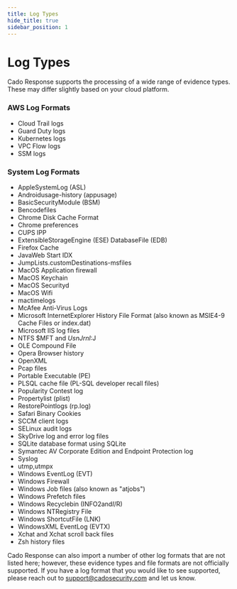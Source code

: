 ```yaml
---
title: Log Types
hide_title: true
sidebar_position: 1
---
```


# Log Types
Cado Response supports the processing of a wide range of evidence types.  These may differ slightly based on your cloud platform.

### AWS Log Formats
- Cloud Trail logs
- Guard Duty logs
- Kubernetes logs
- VPC Flow logs
- SSM logs

### System Log Formats
- AppleSystemLog (ASL)
- Androidusage-history (appusage)
- BasicSecurityModule (BSM)
- Bencodefiles
- Chrome Disk Cache Format
- Chrome preferences
- CUPS IPP
- ExtensibleStorageEngine (ESE) DatabaseFile (EDB)
- Firefox Cache
- JavaWeb Start IDX
- JumpLists.customDestinations-msfiles
- MacOS Application firewall
- MacOS Keychain
- MacOS Securityd
- MacOS Wifi
- mactimelogs
- McAfee Anti-Virus Logs
- Microsoft InternetExplorer History File Format (also known as MSIE4-9 Cache Files or index.dat)
- Microsoft IIS log files
- NTFS $MFT and $UsnJrnl:$J
- OLE Compound File
- Opera Browser history
- OpenXML
- Pcap files
- Portable Executable (PE) 
- PLSQL cache file (PL-SQL developer recall files)
- Popularity Contest log
- Propertylist (plist)
- RestorePointlogs (rp.log)
- Safari Binary Cookies
- SCCM client logs
- SELinux audit logs
- SkyDrive log and error log files
- SQLite database format using SQLite
- Symantec AV Corporate Edition and Endpoint Protection log
- Syslog
- utmp,utmpx
- Windows EventLog (EVT)
- Windows Firewall
- Windows Job files (also known as "atjobs")
- Windows Prefetch files
- Windows Recyclebin (INFO2and$I/$R)
- Windows NTRegistry File
- Windows ShortcutFile (LNK)
- WindowsXML EventLog (EVTX)
- Xchat and Xchat scroll back files
- Zsh history files

Cado Response can also import a number of other log formats that are not listed here; however, these evidence types and file formats are not officially supported.  If you have a log format that you would like to see supported, please reach out to support@cadosecurity.com and let us know.